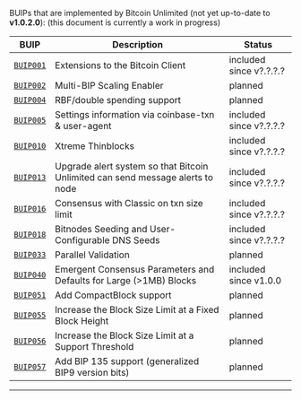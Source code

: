 BUIPs that are implemented by Bitcoin Unlimited (not yet up-to-date to **v1.0.2.0**):
(this document is currently a work in progress)

BUIP | Description | Status
--- | --- | ---
[`BUIP001`](https://bitco.in/forum/threads/closed-passed-buip001-unlimited-inspired-extensions-to-the-bitcoin-client.222/)| Extensions to the Bitcoin Client | included since v?.?.?.?
[`BUIP002`](https://bitco.in/forum/threads/buip002-passed-multi-bip-scaling-enabler.689/)| Multi-BIP Scaling Enabler | planned
[`BUIP004`](https://bitco.in/forum/threads/buip004-passed-a1-rbf-double-spending-support.694/)| RBF/double spending support | planned
[`BUIP005`](https://bitco.in/forum/threads/buip005-passed-settings-information-via-coinbase-txn-user-agent.696/)| Settings information via coinbase-txn & user-agent | included since v?.?.?.?
[`BUIP010`](https://bitco.in/forum/threads/buip010-passed-xtreme-thinblocks.774/)| Xtreme Thinblocks | included since v?.?.?.?
[`BUIP013`](https://bitco.in/forum/threads/buip013-passed-x-upgrade-alert-system-so-that-bitcoin-unlimited-can-send-message-alerts-to-nodes.796/)| Upgrade alert system so that Bitcoin Unlimited can send message alerts to node | included since v?.?.?.?
[`BUIP016`](https://bitco.in/forum/threads/buip016-passed-consensus-with-classic-on-txn-size-limit.813/)| Consensus with Classic on txn size limit | included since v?.?.?.?
[`BUIP018`](https://bitco.in/forum/threads/buip018-passed-bitnodes-seeding-and-user-configurable-dns-seeds.1065/)| Bitnodes Seeding and User-Configurable DNS Seeds | included since v?.?.?.?
[`BUIP033`](https://bitco.in/forum/threads/buip033-passed-parallel-validation.1545/)| Parallel Validation | planned
[`BUIP040`](https://bitco.in/forum/threads/buip040-emergent-consensus-parameters-and-defaults-for-large-1mb-blocks.1643/) | Emergent Consensus Parameters and Defaults for Large (>1MB) Blocks | included since v1.0.0
[`BUIP051`](https://bitco.in/forum/threads/buip051-passed-add-compactblocks-support.2017/)| Add CompactBlock support | planned
[`BUIP055`](https://bitco.in/forum/threads/buip055-passed-increase-the-block-size-limit-at-a-fixed-block-height.2103/)| Increase the Block Size Limit at a Fixed Block Height | planned
[`BUIP056`](https://bitco.in/forum/threads/buip056-passed-increase-the-block-size-limit-triggered-by-a-support-threshold.2111/)| Increase the Block Size Limit at a Support Threshold | planned
[`BUIP057`](https://bitco.in/forum/threads/buip057-passed-add-bip135-support-bip9.2114/)| Add BIP 135 support (generalized BIP9 version bits) | planned
---

